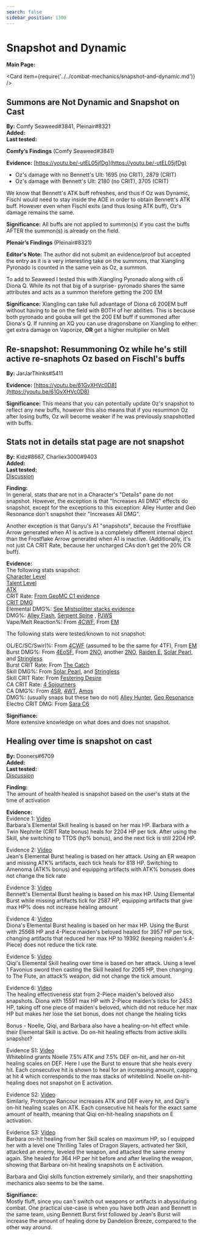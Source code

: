 ```yaml
---
search: false
sidebar_position: 1300
---
```


# Snapshot and Dynamic

**Main Page:**

<Card item={require('../../combat-mechanics/snapshot-and-dynamic.md')} />

## Summons are Not Dynamic and Snapshot on Cast

**By:** Comfy Seaweed\#3841, Pleinair\#8321  
**Added:** <Version date="2020-11-22" />  
**Last tested:** <VersionHl date="2020-11-22" />

**Comfy’s Findings** \(Comfy Seaweed\#3841\)

**Evidence:** [https://youtu.be/-utEL05jfDg](https://youtu.be/-utEL05jfDg)

* Oz's damage with no Bennett's Ult: 1695 \(no CRIT\), 2879 \(CRIT\)
* Oz's damage with Bennett's Ult: 2180 \(no CRIT\), 3705 \(CRIT\)

We know that Bennett's ATK buff refreshes, and thus if Oz was Dynamic, Fischl would need to stay inside the AOE in order to obtain Bennett's ATK buff. However even when Fischl exits \(and thus losing ATK buff\), Oz's damage remains the same.

**Significance:** All buffs are not applied to summon\(s\) if you cast the buffs AFTER the summon\(s\) is already on the field.

**Plenair’s Findings** \(Pleinair\#8321\)

**Editor's Note:** The author did not submit an evidence/proof but accepted the entry as it is a very interesting take on the summons, that Xiangling Pyronado is counted in the same vein as Oz, a summon.

To add to Seaweed I tested this with Xiangling Pyronado along with c6 Diona Q. While its not that big of a surprise- pyronado shares the same attributes and acts as a summon therefore getting the 200 EM

**Significance:** Xiangling can take full advantage of Diona c6 200EM buff without having to be on the field with BOTH of her abilities. This is because both pyronado and gouba will get the 200 EM buff if summoned after Diona's Q. If running an XQ you can use dragonsbane on Xiangling to either: get extra damage on Vaporize, **OR** get a higher multiplier on Melt

## Re-snapshot: Resummoning Oz while he's still active re-snaphots Oz based on Fischl's buffs

**By:** JarJarThinks\#5411

**Evidence:** [https://youtu.be/61GvXHVc0D8](https://youtu.be/61GvXHVc0D8)

**Significance:** This means that you can potentially update Oz's snapshot to reflect any new buffs, however this also means that if you resummon Oz after losing buffs, Oz will become weaker if he was previously snapshotted with buffs.

## Stats not in details stat page are not snapshot

**By:** Kidz\#8667, Charliex3000\#9403  
**Added:** <Version date="2021-10-16" />  
**Last tested:** <VersionHl date="2021-10-16" />  
[Discussion](https://tickets.deeznuts.moe/ticket-archive/attachments_872757681826435132_899103401432989736_transcript-stats-not-in-details-stat-page-are-not-snapshot.html)

**Finding:**  
In general, stats that are not in a Character's "Details" pane do not snapshot. However, the exception is that "Increases All DMG" effects do snapshot, except for the exceptions to this exception: Alley Hunter and Geo Resonance don't snapshot their "Increases All DMG".

Another exception is that Ganyu's A1 "snapshots", because the Frostflake Arrow generated when A1 is active is a completely different internal object than the Frostflake Arrow generated when A1 is inactive. (Additionally, it's not just CA CRIT Rate, because her uncharged CAs don't get the 20% CR buff).

**Evidence:**  
The following stats snapshot:  
[Character Level](https://youtu.be/XLRbNlErGCA)  
[Talent Level](https://youtu.be/aJGU1syC_cs)  
[ATK](./snapshot-and-dynamic.md#summons-are-not-dynamic-and-snapshot-on-cast)  
CRIT Rate: [From GeoMC C1 evidence](https://youtu.be/DBMJEKuABes)  
[CRIT DMG](https://youtu.be/A__SJDUmfhY)  
Elemental DMG%: [See Mistsplitter stacks evidence](https://docs.google.com/spreadsheets/d/12wOAIniEr5D4MvmMU4MwxTm4LxaNUpFAAl6g1iAaLhY/edit#gid=0)  
DMG%: [Alley Flash](https://youtu.be/PR5ZxqHsLOo), [Serpent Spine](https://youtu.be/5FG_OEG8iYA) , [PJWS](https://www.youtube.com/watch?v=muUSsL8gxwU)  
Vape/Melt Reaction%: From [4CWF](https://youtu.be/LTuTDhRyZZw), From [EM](#summons-are-not-dynamic-and-snapshot-on-cast)

The following stats were tested/known to not snapshot:

OL/EC/SC/Swirl%: From [4CWF](https://imgur.com/a/bYtzhH9) \(assumed to be the same for 4TF\), From [EM](https://youtu.be/YkdpSYT9ut0)  
Burst DMG%: From [4EoSF](../../equipment/weapons/polearms.md#engulfing-lightning), From [2NO](https://youtu.be/b0qlPkzjqX0), another [2NO](https://youtu.be/kZ6yBFfnO5M), [Raiden E](https://youtu.be/gNfQm_RQO84), [Solar Pearl](https://youtu.be/5yfQaDVafT8), and [Stringless](https://youtu.be/eG-zOxwdzHw)  
Burst CRIT Rate: From [The Catch](https://youtu.be/e5TM7PlOeDw)  
Skill DMG%: From [Solar Pearl](https://youtu.be/5yfQaDVafT8), and [Stringless](https://youtu.be/vhm1OAFgGA4)  
Skill CRIT Rate: From [Festering Desire](https://youtu.be/0U32uJludm8)  
CA CRIT Rate: [4 Sojourners](https://youtu.be/bwIxrzUnhPE)  
CA DMG%: From [4SR](https://youtu.be/fc8pdCPxTRU), [4WT](https://youtu.be/G0F9SThwDrk), [Amos](https://youtu.be/jWxUvehP47I)  
DMG%: (usually snaps but these two do not) [Alley Hunter](https://youtu.be/GMZtnuvn3X0), [Geo Resonance](https://youtu.be/TpBFUvREWGo)  
Electro CRIT DMG: From [Sara C6](https://www.youtube.com/watch?v=R4ENm19DOPY)

**Signifiance:**  
More extensive knowledge on what does and does not snapshot.

## Healing over time is snapshot on cast

**By:** Dooners#6709  
**Added:** <Version date="2021-10-17" />  
**Last tested:** <VersionHl date="2021-10-17" />  
[Discussion](https://tickets.deeznuts.moe/ticket-archive/attachments_894400995554127882_899195834686636073_transcript-healing-over-time-is-snapshot-on-cast.html)

**Finding:**  
The amount of health healed is snapshot based on the user's stats at the time of activation

**Evidence:**  
Evidence 1: [Video](https://youtu.be/PfNrhAX6wAQ)  
Barbara's Elemental Skill healing is based on her max HP. Barbara with a Twin Nephrite (CRIT Rate bonus) heals for 2204 HP per tick. After using the Skill, she switching to TTDS (hp% bonus), and the next tick is still 2204 HP.

Evidence 2: [Video](https://youtu.be/xG_V_Mhj0LI)  
Jean's Elemental Burst healing is based on her attack. Using an ER weapon and missing ATK% artifacts, each tick heals for 818 HP. Switching to Amenoma (ATK% bonus) and equipping artifacts with ATK% bonuses does not change the tick rate

Evidence 3: [Video](https://youtu.be/o1IPLUndpZc)  
Bennett's Elemental Burst healing is based on his max HP. Using Elemental Burst while missing artifacts tick for 2587 HP, equipping artifacts that give max HP% does not increase healing amount

Evidence 4: [Video](https://youtu.be/ieM7cBJBq2M)  
Diona's Elemental Burst healing is based on her max HP. Using the Burst with 25568 HP and 4-Piece maiden's beloved healed for 3957 HP per tick, changing artifacts that reduced her max HP to 19392 (keeping maiden's 4-Piece) does not reduce the tick rate.

Evidence 5: [Video](https://youtu.be/jzn3R6p_LJQ)  
Qiqi's Elemental Skill healing over time is based on her attack. Using a level 1 Favonius sword then casting the Skill healed for 2065 HP, then changing to The Flute, an attack% weapon, did not change the tick amount.

Evidence 6: [Video](https://youtu.be/6_VfeWEM-zE)  
The healing effectiveness stat from 2-Piece maiden's beloved also snapshots. Diona with 15591 max HP with 2-Piece maiden's ticks for 2453 HP, taking off one piece of maiden's beloved, which did not reduce her max HP but makes her lose the set bonus, does not change the healing ticks

Bonus - Noelle, Qiqi, and Barbara also have a healing-on-hit effect while their Elemental Skill is active. Do on-hit healing effects from active skills snapshot?

Evidence S1: [Video](https://youtu.be/N41DVWpP8z8)  
Whiteblind grants Noelle 7.5% ATK and 7.5% DEF on-hit, and her on-hit healing scales on DEF. Here I use the Burst to ensure that she heals every hit. Each consecutive hit is shown to heal for an increasing amount, capping at hit 4 which corresponds to the max stacks of whiteblind. Noelle on-hit-healing does not snapshot on E activation.

Evidence S2: [Video](https://youtu.be/0zb7wmWQjX4)  
Similarly, Prototype Rancour increases ATK and DEF every hit, and Qiqi's on-hit healing scales on ATK. Each consecutive hit heals for the exact same amount of health, meaning that Qiqi on-hit-healing snapshots on E activation.

Evidence S3: [Video](https://youtu.be/EbGt_n5_Qrk)  
Barbara on-hit healing from her Skill scales on maximum HP, so I equipped her with a level one Thrilling Tales of Dragon Slayers, activated her Skill, attacked an enemy, leveled the weapon, and attacked the same enemy again. She healed for 364 HP per hit before and after leveling the weapon, showing that Barbara on-hit healing snapshots on E activation.

Barbara and Qiqi skills function extremely similarly, and their snapshotting mechanics also seems to be the same.

**Signifiance:**  
Mostly fluff, since you can't switch out weapons or artifacts in abyss/during combat. One practical use-case is when you have both Jean and Bennett in the same team, using Bennett Burst first followed by Jean's Burst will increase the amount of healing done by Dandelion Breeze, compared to the other way around.
